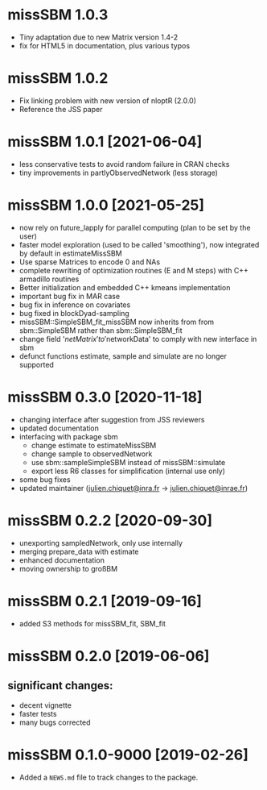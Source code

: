 # missSBM 1.0.3

- Tiny adaptation due to new Matrix version 1.4-2
- fix for HTML5 in documentation, plus various typos

# missSBM 1.0.2

  - Fix linking problem with new version of nloptR (2.0.0)
  - Reference the JSS paper
  
# missSBM 1.0.1 [2021-06-04]

  - less conservative tests to avoid random failure in CRAN checks
  - tiny improvements in partlyObservedNetwork (less storage)

# missSBM 1.0.0 [2021-05-25]

  - now rely on future_lapply  for parallel computing (plan to be set by the user)
  - faster model exploration (used to be called 'smoothing'), now integrated by default in estimateMissSBM
  - Use sparse Matrices to encode 0 and NAs
  - complete rewriting of optimization routines (E and M steps) with C++ armadillo routines
  - Better initialization and embedded C++ kmeans implementation
  - important bug fix in MAR case
  - bug fix in inference on covariates
  - bug fixed in blockDyad-sampling
  - missSBM::SimpleSBM_fit_missSBM now inherits from from sbm::SimpleSBM rather than sbm::SimpleSBM_fit
  - change field '$netMatrix' to '$networkData' to comply with new interface in sbm
  - defunct functions estimate, sample and simulate are no longer supported

# missSBM 0.3.0 [2020-11-18]

  - changing interface after suggestion from JSS reviewers
  - updated documentation
  - interfacing with package sbm
    - change estimate to estimateMissSBM
    - change sample to observedNetwork
    - use sbm::sampleSimpleSBM instead of missSBM::simulate
    - export less R6 classes for simplification (internal use only)
  - some bug fixes
  - updated maintainer (julien.chiquet@inra.fr -> julien.chiquet@inrae.fr)

# missSBM 0.2.2 [2020-09-30]

  - unexporting sampledNetwork, only use internally
  - merging prepare_data with estimate
  - enhanced documentation
  - moving ownership to großBM

# missSBM 0.2.1 [2019-09-16]
 
  - added S3 methods for missSBM_fit, SBM_fit

# missSBM 0.2.0 [2019-06-06]

## significant changes:
  - decent vignette
  - faster tests
  - many bugs corrected

# missSBM 0.1.0-9000 [2019-02-26]

* Added a `NEWS.md` file to track changes to the package.

